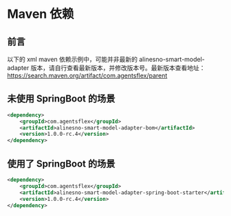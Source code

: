 # Maven 依赖

## 前言

以下的 xml maven 依赖示例中，可能并非最新的 alinesno-smart-model-adapter 版本，请自行查看最新版本，并修改版本号。最新版本查看地址：https://search.maven.org/artifact/com.agentsflex/parent

## 未使用 SpringBoot 的场景

```xml
<dependency>
    <groupId>com.agentsflex</groupId>
    <artifactId>alinesno-smart-model-adapter-bom</artifactId>
    <version>1.0.0-rc.4</version>
</dependency>
```

## 使用了 SpringBoot 的场景

```xml
<dependency>
    <groupId>com.agentsflex</groupId>
    <artifactId>alinesno-smart-model-adapter-spring-boot-starter</artifactId>
    <version>1.0.0-rc.4</version>
</dependency>
```
